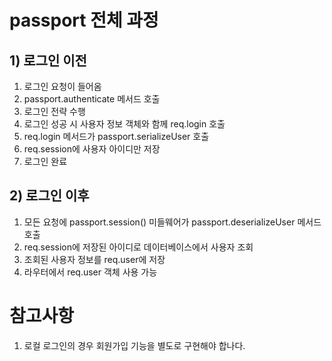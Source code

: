 # passport 전체 과정

## 1) 로그인 이전
1. 로그인 요청이 들어옴
2. passport.authenticate 메서드 호출
3. 로그인 전략 수행
4. 로그인 성공 시 사용자 정보 객체와 함께 req.login 호출
5. req.login 메서드가 passport.serializeUser 호출
6. req.session에 사용자 아이디만 저장
7. 로그인 완료
 
## 2) 로그인 이후
1. 모든 요청에 passport.session() 미들웨어가 passport.deserializeUser 메서드 호출
2. req.session에 저장된 아이디로 데이터베이스에서 사용자 조회
3. 조회된 사용자 정보를 req.user에 저장
4. 라우터에서 req.user 객체 사용 가능

# 참고사항
1. 로컬 로그인의 경우 회원가입 기능을 별도로 구현해야 합나다.
